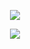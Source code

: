 <p align="center">
    <img src="https://hits.seeyoufarm.com/api/count/incr/badge.svg?url=https%3A%2F%2Fgithub.com%2Fmyungseong&count_bg=%2379C83D&title_bg=%23555555&icon=&icon_color=%23E7E7E7&title=hits&edge_flat=false">
</p>
<p align="center">
    <img src="https://github-readme-stats.vercel.app/api?username=myungseong&theme=react&show_icons=true">
  </p>
